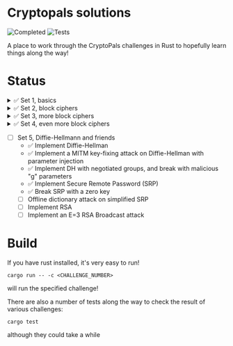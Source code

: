 Cryptopals solutions
====

![Completed](https://img.shields.io/github/v/tag/tveness/cryptopals?label=completed%20to%20challenge&style=for-the-badge)
![Tests](https://img.shields.io/github/actions/workflow/status/tveness/cryptopals/rust.yml?label=Tests&style=for-the-badge)

A place to work through the CryptoPals challenges in Rust to hopefully learn things along the way!

# Status

<details>
<summary>✅ Set 1, basics</summary>

  - ✅ Convert hex to base64
  - ✅ Fixed XOR
  - ✅ Single-byte XOR cipher
  - ✅ Detect single-character XOR
  - ✅ Implement repeating-key XOR
  - ✅ Break repeating-key XOR
  - ✅ AES in ECB mode
  - ✅ Detect AES in ECB mode
</details>
<details>
<summary>✅ Set 2, block ciphers</summary>

  - ✅ Implement PKCS#7 padding
  - ✅ Implement CBC mode
  - ✅ An ECB/CBC detection oracle
  - ✅ Byte-at-a-time ECB decryption (Simple)
  - ✅ ECB cut-and-paste
  - ✅ Byte-at-a-time ECB decryption (Harder)
  - ✅ PKCS#7 padding validation
  - ✅ CBC bitflipping attacks
</details>
<details>
<summary>✅ Set 3, more block ciphers</summary>

  - ✅ The CBC padding oracle
  - ✅ Implement CTR, the stream cipher mode
  - ✅ Break fixed-nonce CTR mode using substitutions
  - ✅ Break fixed-nonce CTR statistically
  - ✅ Implement the MT19937 Mersenne Twister RNG
  - ✅ Crack an MT19937 seed
  - ✅ Clone an MT19937 RNG from its output
  - ✅ Create the MT19937 stream cipher and break it
</details>
<details>
<summary>✅ Set 4, even more block ciphers</summary>

  - ✅ Break "random access read/write" AES CTR
  - ✅ CTR bitflipping
  - ✅ Recover the key from CBC with IV=Key
  - ✅ Implement a SHA-1 keyed MAC
  - ✅ Break a SHA-1 keyed MAC using length extension
  - ✅ Break an MD4 keyed MAC using length extension
  - ✅ Implement and break HMAC-SHA1 with an artificial timing leak
  - ✅ Break HMAC-SHA1 with a slightly less artificial timing leak
</details>

- [ ] Set 5, Diffie-Hellmann and friends
  - ✅ Implement Diffie-Hellman
  - ✅ Implement a MITM key-fixing attack on Diffie-Hellman with parameter
  injection
  - ✅ Implement DH with negotiated groups, and break with malicious "g"
  parameters
  - ✅ Implement Secure Remote Password (SRP)
  - ✅ Break SRP with a zero key
  - [ ] Offline dictionary attack on simplified SRP
  - [ ] Implement RSA
  - [ ] Implement an E=3 RSA Broadcast attack

# Build

If you have rust installed, it's very easy to run!
```
cargo run -- -c <CHALLENGE_NUMBER>
```
will run the specified challenge!

There are also a number of tests along the way to check the result of
various challenges:
```
cargo test
```
although they could take a while
